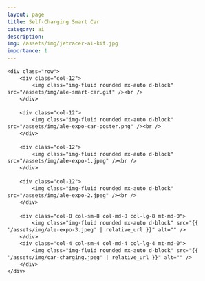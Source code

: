 ```yaml
---
layout: page
title: Self-Charging Smart Car
category: ai
description:
img: /assets/img/jetracer-ai-kit.jpg
importance: 1
---
```



<!-- #### Abstract -->

<div class="container">
  
    <div class="row">
        <div class="col-12">
            <img class="img-fluid rounded mx-auto d-block" src="/assets/img/ale-smart-car.gif" /><br />
        </div>   

        <div class="col-12">
            <img class="img-fluid rounded mx-auto d-block" src="/assets/img/ale-expo-car-poster.png" /><br />
        </div>    
        
        <div class="col-12">
            <img class="img-fluid rounded mx-auto d-block" src="/assets/img/ale-expo-1.jpeg" /><br />
        </div>    
        
        <div class="col-12">
            <img class="img-fluid rounded mx-auto d-block" src="/assets/img/ale-expo-2.jpeg" /><br />
        </div>  

        <div class="col-8 col-sm-8 col-md-8 col-lg-8 mt-md-0">
            <img class="img-fluid rounded mx-auto d-block" src="{{ '/assets/img/ale-expo-3.jpeg' | relative_url }}" alt="" />
        </div>
        <div class="col-4 col-sm-4 col-md-4 col-lg-4 mt-md-0">
            <img class="img-fluid rounded mx-auto d-block" src="{{ '/assets/img/car-charging.jpeg' | relative_url }}" alt="" />            
        </div>
    </div>

</div>
